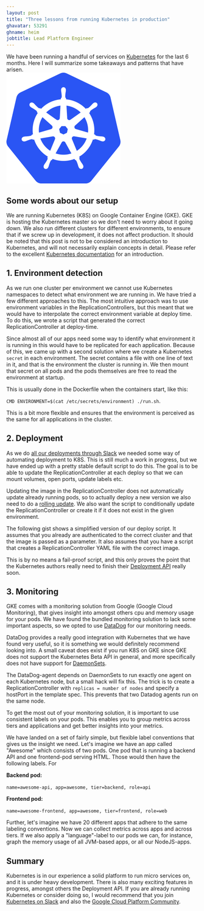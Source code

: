 ```yaml
---
layout: post
title: "Three lessons from running Kubernetes in production"
ghavatar: 53291
ghname: heim
jobtitle: Lead Platform Engineer
---
```


<div class="message">
  We have been running a handful of services on <a href="https://k8s.io/">Kubernetes</a> for the last 6 months. Here I will summarize some takeaways and patterns that have arisen.
</div>

<img src="/images/k8s/k8slogo.png" alt="k8s logo" width="300px">


## Some words about our setup
We are running Kubernetes (K8S) on Google Container Engine (GKE). GKE is hosting the Kubernetes master so we don't need to worry about it going down. We also run different clusters for different environments, to ensure that if we screw up in development, it does not affect production. It should be noted that this post is not to be considered an introduction to Kubernetes, and will not necessarily explain concepts in detail. Please refer to the excellent [Kubernetes documentation](https://k8s.io) for an introduction.

## 1. Environment detection

As we run one cluster per environment we cannot use Kubernetes namespaces to detect what environment we are running in. We have tried a few different approaches to this. The most intuitive approach was to use environment variables in the ReplicationControllers, but this meant that we would have to interpolate the correct environment variable at deploy time. To do this, we wrote a script that generated the correct ReplicationController at deploy-time. 

<script src="https://gist.github.com/heim/31c619e95fb110c800cf.js"></script>

Since almost all of our apps need some way to identify what environment it is running in this would have to be replicated for each application. Because of this, we came up with a second solution where we create a Kubernetes `secret` in each environment. The secret contains a file with one line of text in it, and that is the environment the cluster is running in. We then mount that secret on all pods and the pods themselves are free to read the environment at startup.

This is usually done in the Dockerfile when the containers start, like this:

`CMD ENVIRONMENT=$(cat /etc/secrets/environment) ./run.sh`.

This is a bit more flexible and ensures that the environment is perceived as the same for all applications in the cluster.



## 2. Deployment
As we do [all our deployments through Slack](http://unacast.github.com/2015/10/26/chatops-at-unacast/) we needed some way of automating deployment to K8S. This is still much a work in progress, but we have ended up with a pretty stable default script to do this. The goal is to be able to update the ReplicationController at each deploy so that we can mount volumes, open ports, update labels etc. 

Updating the image in the ReplicationController does not automatically update already running pods, so to actually deploy a new version we also need to do a [rolling update](http://kubernetes.io/v1.1/docs/user-guide/update-demo/README.html). We also want the script to conditionally update the ReplicationController or create it if it does not exist in the given environment.

The following gist shows a simplified version of our deploy script. It assumes that you already are authenticated to the correct cluster and that the image is passed as a parameter. It also assumes that you have a script that creates a ReplicationController YAML file with the correct image.

<script src="https://gist.github.com/heim/ce686b7d74d222d82611.js"></script>

This is by no means a fail-proof script, and this only proves the point that the Kubernetes authors really need to finish their 
[Deployment API](https://github.com/kubernetes/kubernetes/blob/release-1.1/docs/proposals/deployment.md) really soon.

## 3. Monitoring
GKE comes with a monitoring solution from Google (Google Cloud Monitoring), that gives insight into amongst others cpu and memory usage for your pods. We have found the bundled monitoring solution to lack some important aspects, so we opted to use [DataDog](http://datadoghq.com/) for our monitoring needs. 

DataDog provides a really good integration with Kubernetes that we have found very useful, so it is something we would definitely recommend looking into. A small caveat does exist if you run K8S on GKE since GKE does not support the Kubernetes Beta API in general, and more specifically does not have support for [DaemonSets](http://kubernetes.io/v1.1/docs/admin/daemons.html).

The DataDog-agent depends on DaemonSets to run exactly one agent on each Kubernetes node, but a small hack will fix this. The trick is to create a ReplicationController with `replicas = number of nodes` and specify a hostPort in the template spec. This prevents that two Datadog agents run on the same node.

<script src="https://gist.github.com/heim/bf408f319d0ee38b6002.js"></script>

To get the most out of your monitoring solution, it is important to use consistent labels on your pods. This enables you to group metrics across tiers and applications and get better insights into your metrics.

We have landed on a set of fairly simple, but flexible label conventions that gives us the insight we need.
Let's imagine we have an app called "Awesome" which consists of two pods.  One pod that is running a backend API and one frontend-pod serving HTML. Those would then have the following labels. For 

**Backend pod:**

`name=awesome-api, app=awesome, tier=backend, role=api`

**Frontend pod:**

`name=awesome-frontend, app=awesome, tier=frontend, role=web`

Further, let's imagine we have 20 different apps that adhere to the same labeling conventions. Now we can collect metrics across apps and across tiers. If we also apply a "language"-label to our pods we can, for instance, graph the memory usage of all JVM-based apps, or all our NodeJS-apps.


## Summary
Kubernetes is in our experience a solid platform to run micro services on, and it is under heavy development. There is also many exciting features in progress, amongst others the Deployment API. If you are already running Kubernetes or consider doing so, I would recommend that you join  [Kubernetes on Slack](http://slack.kubernetes.io/) and also the [Google Cloud Platform Community](https://gcp-slack.appspot.com/).
